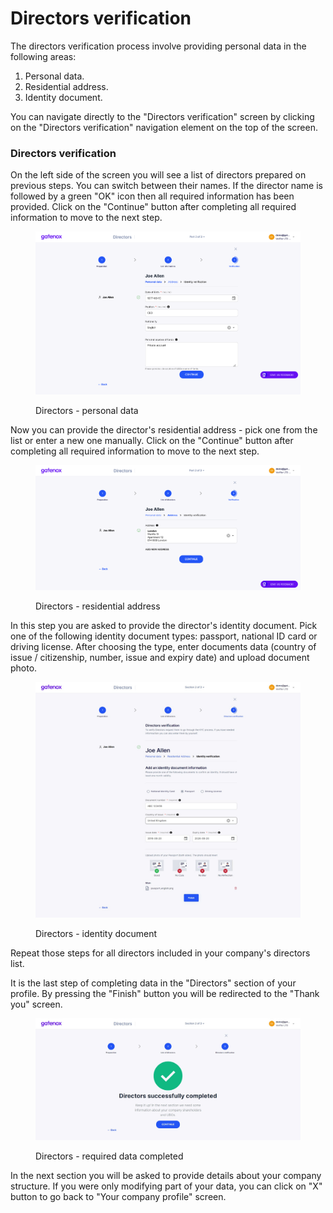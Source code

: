 # Directors verification

The directors verification process involve providing personal data in the following areas:

1. Personal data.
2. Residential address.
3. Identity document.

You can navigate directly to the "Directors verification" screen by clicking on the "Directors verification" navigation element on the top of the screen.

### Directors verification

On the left side of the screen you will see a list of directors prepared on previous steps. You can switch between their names. If the director name is followed by a green "OK" icon then all required information has been provided. Click on the "Continue" button after completing all required information to move to the next step.

<figure><img src="../../../.gitbook/assets/dir_personal2.png" alt=""><figcaption><p>Directors - personal data</p></figcaption></figure>

Now you can provide the director's residential address - pick one from the list or enter a new one manually. Click on the "Continue" button after completing all required information to move to the next step.&#x20;

<figure><img src="../../../.gitbook/assets/dir_address.png" alt=""><figcaption><p>Directors - residential address</p></figcaption></figure>

In this step you are asked to provide the director's identity document. Pick one of the following identity document types: passport, national ID card or driving license. After choosing the type, enter documents data (country of issue / citizenship, number, issue and expiry date) and upload document photo.

<figure><img src="../../../.gitbook/assets/dir_identity.png" alt=""><figcaption><p>Directors - identity document</p></figcaption></figure>

Repeat those steps for all directors included in your company's directors list.

It is the last step of completing data in the "Directors" section of your profile. By pressing the "Finish" button you will be redirected to the "Thank you" screen.

<figure><img src="../../../.gitbook/assets/dir_finished.png" alt=""><figcaption><p>Directors - required data completed</p></figcaption></figure>

In the next section you will be asked to provide details about your company structure. If you were only modifying part of your data, you can click on "X" button to go back to "Your company profile" screen.
